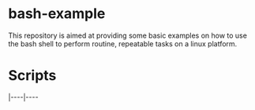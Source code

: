 # bash-example
This repository is aimed at providing some basic examples on how to use 
the bash shell to perform routine, repeatable tasks on a linux platform. 

# Scripts
|----|----
